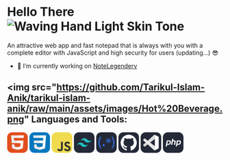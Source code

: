 <h1 align="left">Hello There<img src="https://raw.githubusercontent.com/Tarikul-Islam-Anik/Animated-Fluent-Emojis/master/Emojis/Hand%20gestures/Waving%20Hand%20Light%20Skin%20Tone.png" alt="Waving Hand Light Skin Tone" width="35" height="35"/></h1>

An attractive web app and fast notepad that is always with you with a complete editor with JavaScript and high security for users (updating...)  😎

- 🔭 I’m currently working on [NoteLegendery](https://github.com/MrSobhan/NoteLegendery) <img width="20" href="https://github.com/Tarikul-Islam-Anik/tarikul-islam-anik/raw/main/assets/images/Nerd%20Face.png"/>

## <img src="https://github.com/Tarikul-Islam-Anik/tarikul-islam-anik/raw/main/assets/images/Hot%20Beverage.png" Languages and Tools:
<img src="https://github.com/tandpfun/skill-icons/blob/main/icons/HTML.svg" width="48" title="HTML"> <img src="https://github.com/tandpfun/skill-icons/blob/main/icons/CSS.svg" width="48" title="CSS"> <img src="https://github.com/tandpfun/skill-icons/blob/main/icons/JavaScript.svg" width="48" title="Javascript"> <img src="https://github.com/tandpfun/skill-icons/blob/main/icons/TailwindCSS-Dark.svg" width="48" title="TailWindCss"> <img src="https://github.com/tandpfun/skill-icons/blob/main/icons/Regex-Dark.svg" width="48" title="Regex"> <img src="https://github.com/tandpfun/skill-icons/blob/main/icons/Github-Dark.svg" width="48" title="Github"> <img src="https://github.com/tandpfun/skill-icons/blob/main/icons/VSCode-Dark.svg" width="48" title="Vscode">  <img src="https://github.com/tandpfun/skill-icons/raw/main/icons/PHP-Dark.svg" width="48" title="Github">

